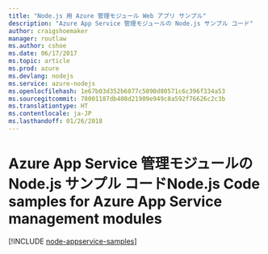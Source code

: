 ```yaml
---
title: "Node.js 用 Azure 管理モジュール Web アプリ サンプル"
description: "Azure App Service 管理モジュールの Node.js サンプル コード"
author: craigshoemaker
manager: routlaw
ms.author: cshoe
ms.date: 06/17/2017
ms.topic: article
ms.prod: azure
ms.devlang: nodejs
ms.service: azure-nodejs
ms.openlocfilehash: 1e67b03d352b6877c5090d80571c6c396f334a53
ms.sourcegitcommit: 78001187db408d21909e949c8a592f76626c2c3b
ms.translationtype: HT
ms.contentlocale: ja-JP
ms.lasthandoff: 01/26/2018
---
```

# <a name="nodejs-code-samples-for-azure-app-service-management-modules"></a><span data-ttu-id="f7c0e-103">Azure App Service 管理モジュールの Node.js サンプル コード</span><span class="sxs-lookup"><span data-stu-id="f7c0e-103">Node.js Code samples for Azure App Service management modules</span></span>

[!INCLUDE [node-appservice-samples](../docs-ref-conceptual/includes/appservice-samples.md)]